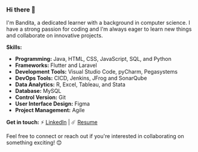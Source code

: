 ### Hi there 👋

I'm Bandita, a dedicated learner with a background in computer science. I have a strong passion for coding and I'm always eager to learn new things and collaborate on innovative projects.

**Skills:**
- **Programming:** Java, HTML, CSS, JavaScript, SQL, and Python
- **Frameworks:** Flutter and Laravel
- **Development Tools:** Visual Studio Code, pyCharm, Pegasystems
- **DevOps Tools:** CICD, Jenkins, JFrog and SonarQube
- **Data Analytics:** R, Excel, Tableau, and Stata
- **Database:** MySQL
- **Control Version:** Git
- **User Interface Design:** Figma
- **Project Management:** Agile

**Get in touch:**
⚡️ [LinkedIn](https://www.linkedin.com/in/banditakul) |
☄️ [Resume](https://drive.google.com/file/d/1VP5j0uQqqzLko3v9cpFLc3UguDWWWbhx/view?usp=sharing)

Feel free to connect or reach out if you're interested in collaborating on something exciting! 😊

<!--
**betamemo/betamemo** is a ✨ _special_ ✨ repository because its `README.md` (this file) appears on your GitHub profile.

Here are some ideas to get you started:

- 🔭 I’m currently working on ...
- 🌱 I’m currently learning ...
- 👯 I’m looking to collaborate on ...
- 🤔 I’m looking for help with ...
- 💬 Ask me about ...
- 📫 How to reach me: ...
- 😄 Pronouns: ...
- ⚡ Fun fact: ...
-->
